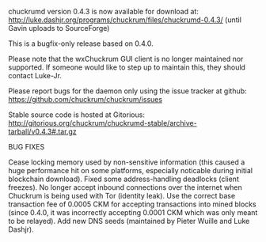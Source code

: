 chuckrumd version 0.4.3 is now available for download at:
http://luke.dashjr.org/programs/chuckrum/files/chuckrumd-0.4.3/ (until Gavin uploads to SourceForge)

This is a bugfix-only release based on 0.4.0.

Please note that the wxChuckrum GUI client is no longer maintained nor supported. If someone would like to step up to maintain this, they should contact Luke-Jr.

Please report bugs for the daemon only using the issue tracker at github:
https://github.com/chuckrum/chuckrum/issues

Stable source code is hosted at Gitorious:
http://gitorious.org/chuckrum/chuckrumd-stable/archive-tarball/v0.4.3#.tar.gz

BUG FIXES

Cease locking memory used by non-sensitive information (this caused a huge performance hit on some platforms, especially noticable during initial blockchain download).
Fixed some address-handling deadlocks (client freezes).
No longer accept inbound connections over the internet when Chuckrum is being used with Tor (identity leak).
Use the correct base transaction fee of 0.0005 CKM for accepting transactions into mined blocks (since 0.4.0, it was incorrectly accepting 0.0001 CKM which was only meant to be relayed).
Add new DNS seeds (maintained by Pieter Wuille and Luke Dashjr).


